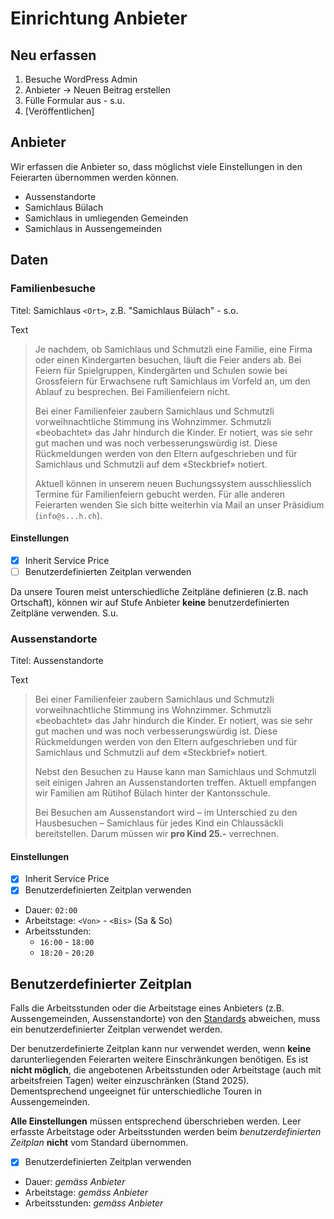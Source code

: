 # Einrichtung Anbieter

## Neu erfassen

1. Besuche WordPress Admin
2. Anbieter &rarr; Neuen Beitrag erstellen
3. Fülle Formular aus - s.u.
4. \[Veröffentlichen\]

## Anbieter

Wir erfassen die Anbieter so, dass möglichst viele Einstellungen in den Feierarten übernommen werden können.

- Aussenstandorte
- Samichlaus Bülach
- Samichlaus in umliegenden Gemeinden
- Samichlaus in Aussengemeinden

## Daten

### Familienbesuche

Titel: Samichlaus `<Ort>`, z.B. "Samichlaus Bülach" - s.o.

Text

> Je nachdem, ob Samichlaus und Schmutzli eine Familie, eine Firma oder einen Kindergarten besuchen, läuft die Feier anders ab. Bei Feiern für Spielgruppen, Kindergärten und Schulen sowie bei Grossfeiern für Erwachsene ruft Samichlaus im Vorfeld an, um den Ablauf zu besprechen. Bei Familienfeiern nicht.
>
> Bei einer Familienfeier zaubern Samichlaus und Schmutzli vorweihnachtliche Stimmung ins Wohnzimmer. Schmutzli «beobachtet» das Jahr hindurch die Kinder. Er notiert, was sie sehr gut machen und was noch verbesserungswürdig ist. Diese Rückmeldungen werden von den Eltern aufgeschrieben und für Samichlaus und Schmutzli auf dem «Steckbrief» notiert.
>
> Aktuell können in unserem neuen Buchungssystem ausschliesslich Termine für Familienfeiern gebucht werden. Für alle anderen Feierarten wenden Sie sich bitte weiterhin via Mail an unser Präsidium (`info@s...h.ch`).

#### Einstellungen

- [x] Inherit Service Price
- [ ] Benutzerdefinierten Zeitplan verwenden

Da unsere Touren meist unterschiedliche Zeitpläne definieren (z.B. nach Ortschaft), können wir auf Stufe Anbieter
**keine** benutzerdefinierten Zeitpläne verwenden. S.u.

### Aussenstandorte

Titel: Aussenstandorte

Text

> Bei einer Familienfeier zaubern Samichlaus und Schmutzli vorweihnachtliche Stimmung ins Wohnzimmer. Schmutzli «beobachtet» das Jahr hindurch die Kinder. Er notiert, was sie sehr gut machen und was noch verbesserungswürdig ist. Diese Rückmeldungen werden von den Eltern aufgeschrieben und für Samichlaus und Schmutzli auf dem «Steckbrief» notiert.
>
> Nebst den Besuchen zu Hause kann man Samichlaus und Schmutzli seit einigen Jahren an Aussenstandorten treffen. Aktuell empfangen wir Familien am Rütihof Bülach hinter der Kantonsschule.
>
> Bei Besuchen am Aussenstandort wird – im Unterschied zu den Hausbesuchen – Samichlaus für jedes Kind ein Chlaussäckli bereitstellen. Darum müssen wir **pro Kind 25.-** verrechnen.

#### Einstellungen

- [x] Inherit Service Price
- [x] Benutzerdefinierten Zeitplan verwenden
- Dauer: `02:00`
- Arbeitstage: `<Von>` - `<Bis>` (Sa & So)
- Arbeitsstunden:
  - `16:00` - `18:00`
  - `18:20` - `20:20`

## Benutzerdefinierter Zeitplan

Falls die Arbeitsstunden oder die Arbeitstage eines Anbieters (z.B. Aussengemeinden, Aussenstandorte) von den
[Standards](./crocoblock.md) abweichen, muss ein benutzerdefinierter Zeitplan verwendet werden.

Der benutzerdefinierte Zeitplan kann nur verwendet werden, wenn **keine** darunterliegenden Feierarten weitere
Einschränkungen benötigen. Es ist **nicht möglich**, die angebotenen Arbeitsstunden oder Arbeitstage (auch mit
arbeitsfreien Tagen) weiter einzuschränken (Stand 2025). Dementsprechend ungeeignet für unterschiedliche Touren in
Aussengemeinden.

**Alle Einstellungen** müssen entsprechend überschrieben werden. Leer erfasste Arbeitstage oder Arbeitsstunden werden
beim *benutzerdefinierten Zeitplan* **nicht** vom Standard übernommen.

- [x] Benutzerdefinierten Zeitplan verwenden
- Dauer: *gemäss Anbieter*
- Arbeitstage: *gemäss Anbieter*
- Arbeitsstunden: *gemäss Anbieter*
